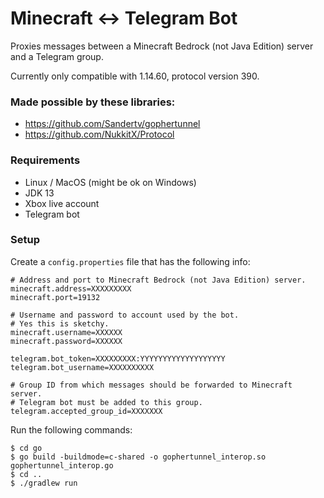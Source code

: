 # Minecraft <-> Telegram Bot

Proxies messages between a Minecraft Bedrock (not Java Edition) server and a Telegram group.

Currently only compatible with 1.14.60, protocol version 390.

### Made possible by these libraries:

- https://github.com/Sandertv/gophertunnel
- https://github.com/NukkitX/Protocol

### Requirements

- Linux / MacOS (might be ok on Windows)
- JDK 13
- Xbox live account
- Telegram bot

### Setup

Create a `config.properties` file that has the following info:
```
# Address and port to Minecraft Bedrock (not Java Edition) server.
minecraft.address=XXXXXXXXX
minecraft.port=19132

# Username and password to account used by the bot.
# Yes this is sketchy.
minecraft.username=XXXXXX
minecraft.password=XXXXXX

telegram.bot_token=XXXXXXXXX:YYYYYYYYYYYYYYYYYYY
telegram.bot_username=XXXXXXXXXX

# Group ID from which messages should be forwarded to Minecraft server.
# Telegram bot must be added to this group.
telegram.accepted_group_id=XXXXXXX
```

Run the following commands:
```
$ cd go
$ go build -buildmode=c-shared -o gophertunnel_interop.so gophertunnel_interop.go
$ cd ..
$ ./gradlew run
```

